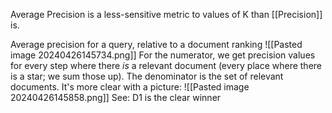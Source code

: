 Average Precision is a less-sensitive metric to values of K than [[Precision]] is.

Average precision for a query, relative to a document ranking
![[Pasted image 20240426145734.png]]
For the numerator, we get precision values for every step where there *is* a relevant document (every place where there is a star; we sum those up). The denominator is the set of relevant documents.
It's more clear with a picture:
![[Pasted image 20240426145858.png]]
See: D1 is the clear winner 
